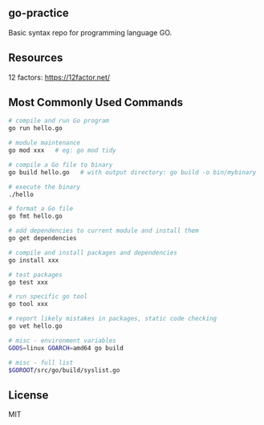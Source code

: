 ## go-practice
Basic syntax repo for programming language GO.

## Resources
12 factors: https://12factor.net/

## Most Commonly Used Commands
```bash
# compile and run Go program
go run hello.go

# module maintenance
go mod xxx   # eg: go mod tidy

# compile a Go file to binary
go build hello.go   # with output directory: go build -o bin/mybinary

# execute the binary
./hello

# format a Go file
go fmt hello.go

# add dependencies to current module and install them
go get dependencies

# compile and install packages and dependencies
go install xxx

# test packages
go test xxx

# run specific go tool
go tool xxx

# report likely mistakes in packages, static code checking
go vet hello.go

# misc - environment variables
GOOS=linux GOARCH=amd64 go build

# misc - full list
$GOROOT/src/go/build/syslist.go
```

## License
MIT
